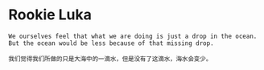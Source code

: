 ﻿# Rookie Luka

    We ourselves feel that what we are doing is just a drop in the ocean. But the ocean would be less because of that missing drop.

    我们觉得我们所做的只是大海中的一滴水，但是没有了这滴水，海水会变少。
